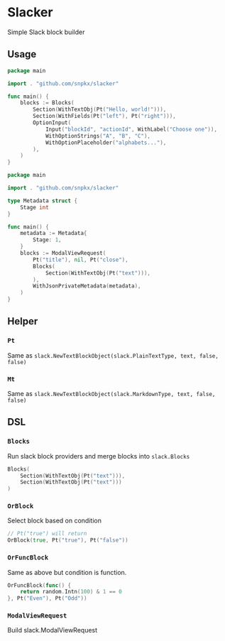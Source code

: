 # Slacker

Simple Slack block builder

## Usage

```go
package main

import . "github.com/snpkx/slacker"

func main() {
	blocks := Blocks(
		Section(WithTextObj(Pt("Hello, world!"))),
		Section(WithFields(Pt("left"), Pt("right"))),
		OptionInput(
			Input("blockId", "actionId", WithLabel("Choose one")),
			WithOptionStrings("A", "B", "C"),
			WithOptionPlaceholder("alphabets..."),
		),
	)
}
```

```go
package main

import . "github.com/snpkx/slacker"

type Metadata struct {
	Stage int
}

func main() {
	metadata := Metadata{
		Stage: 1,
	}
	blocks := ModalViewRequest(
		Pt("title"), nil, Pt("close"),
		Blocks(
			Section(WithTextObj(Pt("text"))),
		),
		WithJsonPrivateMetadata(metadata),
	)
}
```

## Helper

### `Pt`

Same as `slack.NewTextBlockObject(slack.PlainTextType, text, false, false)`

### `Mt`

Same as `slack.NewTextBlockObject(slack.MarkdownType, text, false, false)`

## DSL

### `Blocks`

Run slack block providers and merge blocks into `slack.Blocks`

```go
Blocks(
	Section(WithTextObj(Pt("text"))),
	Section(WithTextObj(Pt("text")))
)
```

### `OrBlock`

Select block based on condition

```go
// Pt("true") will return
OrBlock(true, Pt("true"), Pt("false"))
```

### `OrFuncBlock`

Same as above but condition is function.

```go
OrFuncBlock(func() {
	return random.Intn(100) & 1 == 0
}, Pt("Even"), Pt("Odd"))
```

### `ModalViewRequest`

Build slack.ModalViewRequest
